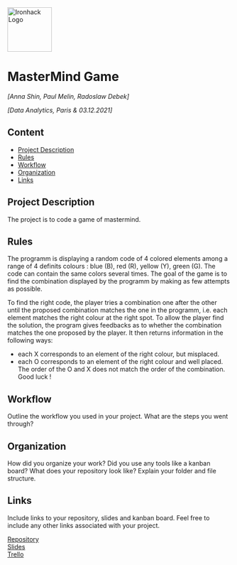 <img src="https://bit.ly/2VnXWr2" alt="Ironhack Logo" width="100"/>

# MasterMind Game
*[Anna Shin, Paul Melin, Radoslaw Debek]*

*[Data Analytics, Paris & 03.12.2021]*

## Content
- [Project Description](#project-description)
- [Rules](#rules)
- [Workflow](#workflow)
- [Organization](#organization)
- [Links](#links)

## Project Description
The project is to code a game of mastermind.

## Rules
The programm is displaying a random code of 4 colored elements among a range of 4 definits colours : blue (B), red (R), yellow (Y), green (G).
The code can contain the same colors several times.
The goal of the game is to find the combination displayed by the programm by making as few attempts as possible.

To find the right code, the player tries a combination one after the other until the proposed combination matches the one in the programm, i.e. each element matches the right colour at the right spot. To allow the player find the solution, the program gives feedbacks as to whether the combination matches the one proposed by the player. It then returns information in the following ways:
- each X corresponds to an element of the right colour, but misplaced.
- each O corresponds to an element of the right colour and well placed.
The order of the O and X does not match the order of the combination.
Good luck !

## Workflow
Outline the workflow you used in your project. What are the steps you went through?

## Organization
How did you organize your work? Did you use any tools like a kanban board?
What does your repository look like? Explain your folder and file structure.

## Links
Include links to your repository, slides and kanban board. Feel free to include any other links associated with your project.

[Repository](https://github.com/radek-deb/Project1-MasterMind-Game)  
[Slides](https://slides.com/)  
[Trello](https://trello.com/en)  
